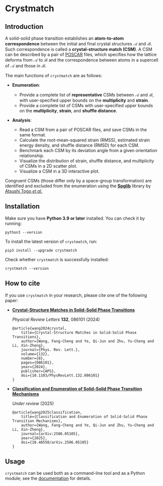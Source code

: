 # Crystmatch

## Introduction

A solid-solid phase transition establishes an **atom-to-atom correspondence** between the initial and final crystal structures $\mathcal A$ and $\mathcal B$. Such correspondence is called a **crystal-structure match (CSM)**. A CSM can be described by a pair of [POSCAR](https://www.vasp.at/wiki/index.php/POSCAR) files, which specifies how the lattice deforms from $\mathcal A$ to $\mathcal B$ and the correspondence between atoms in a supercell of $\mathcal A$ and those in $\mathcal B$.

The main functions of `crystmatch` are as follows:

- **Enumeration**:
    - Provide a complete list of **representative** CSMs between $\mathcal A$ and $\mathcal B$, with user-specified upper bounds on the **multiplicity** and **strain**.
    - Provide a complete list of CSMs with user-specified upper bounds on the **multiplicity**, **strain**, and **shuffle distance**.

- **Analysis**:
    - Read a CSM from a pair of POSCAR files, and save CSMs in the same format.
    - Calculate the root-mean-squared strain (RMSS), estimated strain energy density, and shuffle distance (RMSD) for each CSM.
    - Benchmark each CSM by its deviation angle from a given orientation relationship.
    - Visualize the distribution of strain, shuffle distance, and multiplicity of CSMs in a 2D scatter plot.
    - Visualize a CSM in a 3D interactive plot.

Congruent CSMs (those differ only by a space-group transformation) are identified and excluded from the enumeration using the **[Spglib](https://spglib.readthedocs.io/en/stable/python-interface.html)** library by [Atsushi Togo *et al.*](https://www.tandfonline.com/doi/full/10.1080/27660400.2024.2384822)

## Installation

Make sure you have **Python 3.9 or later** installed. You can check it by running:

```
python3 --version
```

To install the latest version of `crystmatch`, run:

```
pip3 install --upgrade crystmatch
```


Check whether `crystmatch` is successfully installed:

```
crystmatch --version
```

## How to cite

If you use `crystmatch` in your research, please cite one of the following paper:

- **[Crystal-Structure Matches in Solid-Solid Phase Transitions](https://arxiv.org/abs/2305.05278)**

    *Physical Review Letters* **132**, 086101 (2024)

    ```
    @article{wang2024crystal,
        title={Crystal-Structure Matches in Solid-Solid Phase Transitions},
        author={Wang, Fang-Cheng and Ye, Qi-Jun and Zhu, Yu-Cheng and Li, Xin-Zheng},
        journal={Phys. Rev. Lett.},
        volume={132},
        number={8},
        pages={086101},
        year={2024},
        publisher={APS},
        doi={10.1103/PhysRevLett.132.086101}
    }
    ```

- **[Classification and Enumeration of Solid-Solid Phase Transition Mechanisms](https://arxiv.org/abs/2506.05105)**

    *Under review* (2025)

    ```
    @article{wang2025classification,
        title={Classification and Enumeration of Solid-Solid Phase Transition Mechanisms},
        author={Wang, Fang-Cheng and Ye, Qi-Jun and Zhu, Yu-Cheng and Li, Xin-Zheng},
        journal={arXiv:2506.05105},
        year={2025},
        doi={10.48550/arXiv.2506.05105}
    }
    ```

## Usage

`crystmatch` can be used both as a command-line tool and as a Python module; see the [documentation](https://fangcheng-wang.github.io/crystmatch/) for details.